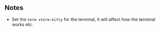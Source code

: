 ## Notes

- Set the `term xterm-kitty` for the terminal, it will affect how the terminal works etc.
